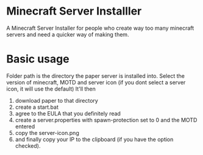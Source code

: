 # Minecraft Server Installler
A Minecraft Server Installer for people who create way too many minecraft servers and need a quicker way of making them. 
# Basic usage
Folder path is the directory the paper server is installed into. Select the version of minecraft, MOTD and server icon (if you dont select a server icon, it will use the default)
It'll then 
1. download paper to that directory
2. create a start.bat
3. agree to the EULA that you definitely read
4. create a server.properties with spawn-protection set to 0 and the MOTD entered
5. copy the server-icon.png
6. and finally copy your IP to the clipboard (if you have the option checked). 